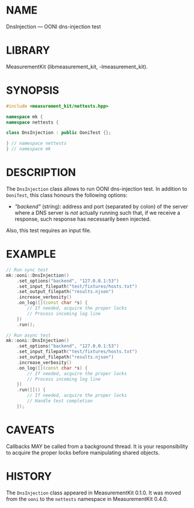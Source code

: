 # NAME
DnsInjection &mdash; OONI dns-injection test

# LIBRARY
MeasurementKit (libmeasurement_kit, -lmeasurement_kit).

# SYNOPSIS
```C++
#include <measurement_kit/nettests.hpp>

namespace mk {
namespace nettests {

class DnsInjection : public OoniTest {};

} // namespace nettests
} // namespace mk
```

# DESCRIPTION

The `DnsInjection` class allows to run OONI dns-injection test. In addition
to `OoniTest`, this class honours the following options:

- *"backend"* (string): address and port (separated by colon) of the server where
  a DNS server is *not* actually running such that, if we receive a response, such
  response has necessarily been injected.

Also, this test requires an input file.

# EXAMPLE

```C++
// Run sync test
mk::ooni::DnsInjection()
    .set_options("backend", "127.0.0.1:53")
    .set_input_filepath("test/fixtures/hosts.txt")
    .set_output_filepath("results.njson")
    .increase_verbosity()
    .on_log([](const char *s) {
        // If needed, acquire the proper locks
        // Process incoming log line
    })
    .run();

// Run async test
mk::ooni::DnsInjection()
    .set_options("backend", "127.0.0.1:53")
    .set_input_filepath("test/fixtures/hosts.txt")
    .set_output_filepath("results.njson")
    .increase_verbosity()
    .on_log([](const char *s) {
        // If needed, acquire the proper locks
        // Process incoming log line
    })
    .run([]() {
        // If needed, acquire the proper locks
        // Handle test completion
    });

```

# CAVEATS

Callbacks MAY be called from a background thread. It is your responsibility
to acquire the proper locks before manipulating shared objects.

# HISTORY

The `DnsInjection` class appeared in MeasurementKit 0.1.0. It was moved
from the `ooni` to the `nettests` namespace in MeasurementKit 0.4.0.
